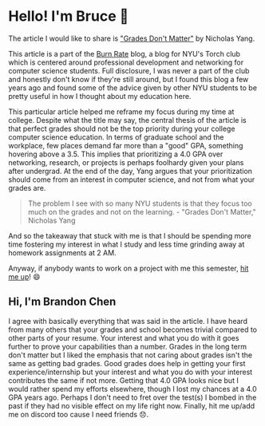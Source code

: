 # Hello! I'm Bruce :wave:

The article I would like to share is ["Grades Don't Matter"](https://blog.torchnyu.com/2021/03/13/grades-dont-matter.html) by Nicholas Yang.

This article is a part of the [Burn Rate](https://blog.torchnyu.com/) blog, a blog for NYU's Torch club which is centered around professional development and networking for computer science students. Full disclosure, I was never a part of the club and honestly don't know if they're still around, but I found this blog a few years ago and found some of the advice given by other NYU students to be pretty useful in how I thought about my education here.

This particular article helped me reframe my focus during my time at college. Despite what the title may say, the central thesis of the article is that perfect grades should not be the top priority during your college computer science education. In terms of graduate school and the workplace, few places demand far more than a "good" GPA, something hovering above a 3.5. This implies that prioritizing a 4.0 GPA over networking, research, or projects is perhaps foolhardy given your plans after undergrad. At the end of the day, Yang argues that your prioritization should come from an interest in computer science, and not from what your grades are.

> The problem I see with so many NYU students is that they focus too much on the grades and not on the learning.
> \- "Grades Don't Matter," Nicholas Yang

And so the takeaway that stuck with me is that I should be spending more time fostering my interest in what I study and less time grinding away at homework assignments at 2 AM.

Anyway, if anybody wants to work on a project with me this semester, [hit me up](mailto:bxw201@nyu.edu)! :smile:

## Hi, I'm Brandon Chen

I agree with basically everything that was said in the article. I have heard from many others that your grades and school becomes trivial compared to other parts of your resume. Your interest and what you do with it goes further to prove your capabilities than a number. Grades in the long term don't matter but I liked the emphasis that not caring about grades isn't the same as getting bad grades. Good grades does help in getting your first experience/internship but your interest and what you do with your interest contributes the same if not more. Getting that 4.0 GPA looks nice but I would rather spend my efforts elsewhere, though I lost my chances at a 4.0 GPA years ago. Perhaps I don't need to fret over the test(s) I bombed in the past if they had no visible effect on my life right now. Finally, hit me up/add me on discord too cause I need friends :disappointed:.
